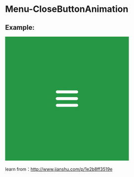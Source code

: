 # Menu-CloseButtonAnimation
## Example:

![](https://github.com/YEZHENLONG/Menu-CloseButtonAnimation/blob/master/origin%20animation.gif)










learn from：http://www.jianshu.com/p/1e2b8ff3519e

